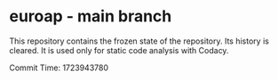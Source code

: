# euroap - main branch

This repository contains the frozen state of the repository.
Its history is cleared. It is used only for static code
analysis with Codacy.

Commit Time: 1723943780